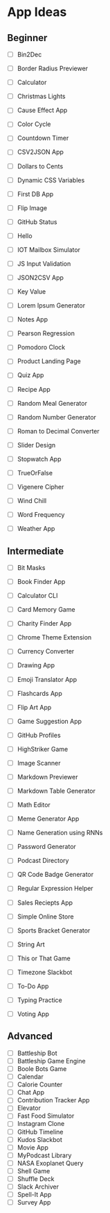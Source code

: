 # App Ideas


## Beginner

- [ ] Bin2Dec
- [ ] Border Radius Previewer
- [ ] Calculator
- [ ] Christmas Lights
- [ ] Cause Effect App
- [ ] Color Cycle
- [ ] Countdown Timer
- [ ] CSV2JSON App
- [ ] Dollars to Cents
- [ ] Dynamic CSS Variables
- [ ] First DB App
- [ ] Flip Image
- [ ] GitHub Status
- [ ] Hello
- [ ] IOT Mailbox Simulator
- [ ] JS Input Validation
- [ ] JSON2CSV App
- [ ] Key Value
- [ ] Lorem Ipsum Generator
- [ ] Notes App
- [ ] Pearson Regression
- [ ] Pomodoro Clock
- [ ] Product Landing Page
- [ ] Quiz App
- [ ] Recipe App
- [ ] Random Meal Generator
- [ ] Random Number Generator
- [ ] Roman to Decimal Converter
- [ ] Slider Design
- [ ] Stopwatch App
- [ ] TrueOrFalse
- [ ] Vigenere Cipher
- [ ] Wind Chill
- [ ] Word Frequency
- [ ] Weather App


## Intermediate

- [ ] Bit Masks
- [ ] Book Finder App
- [ ] Calculator CLI
- [ ] Card Memory Game
- [ ] Charity Finder App
- [ ] Chrome Theme Extension
- [ ] Currency Converter
- [ ] Drawing App
- [ ] Emoji Translator App
- [ ] Flashcards App
- [ ] Flip Art App
- [ ] Game Suggestion App
- [ ] GitHub Profiles
- [ ] HighStriker Game
- [ ] Image Scanner
- [ ] Markdown Previewer
- [ ] Markdown Table Generator
- [ ] Math Editor
- [ ] Meme Generator App
- [ ] Name Generation using RNNs
- [ ] Password Generator
- [ ] Podcast Directory
- [ ] QR Code Badge Generator
- [ ] Regular Expression Helper
- [ ] Sales Reciepts App
- [ ] Simple Online Store
- [ ] Sports Bracket Generator
- [ ] String Art
- [ ] This or That Game
- [ ] Timezone Slackbot
- [ ] To-Do App
- [ ] Typing Practice
- [ ] Voting App


## Advanced

- [ ] Battleship Bot
- [ ] Battleship Game Engine
- [ ] Boole Bots Game
- [ ] Calendar
- [ ] Calorie Counter
- [ ] Chat App
- [ ] Contribution Tracker App
- [ ] Elevator
- [ ] Fast Food Simulator
- [ ] Instagram Clone
- [ ] GitHub Timeline
- [ ] Kudos Slackbot
- [ ] Movie App
- [ ] MyPodcast Library
- [ ] NASA Exoplanet Query
- [ ] Shell Game
- [ ] Shuffle Deck
- [ ] Slack Archiver
- [ ] Spell-It App
- [ ] Survey App
